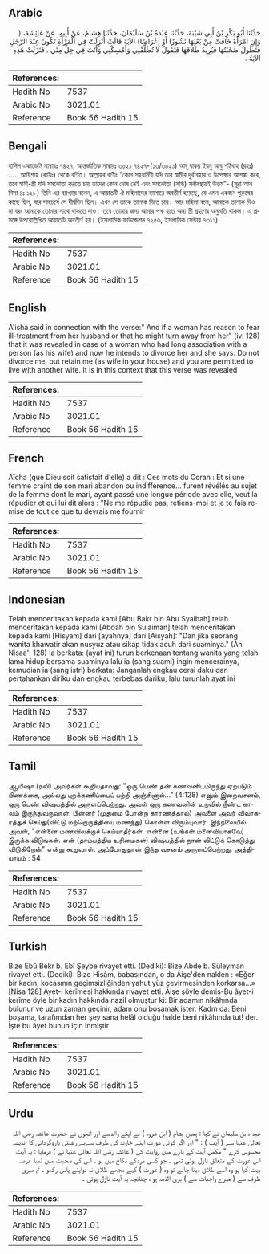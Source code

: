 ## Arabic


<div dir="rtl" lang="ar" style={{fontSize:'larger',backgroundColor:'#f8f9fa',padding:20}}>
حَدَّثَنَا أَبُو بَكْرِ بْنُ أَبِي شَيْبَةَ، حَدَّثَنَا عَبْدَةُ بْنُ سُلَيْمَانَ، حَدَّثَنَا هِشَامٌ، عَنْ أَبِيهِ، عَنْ عَائِشَةَ، ‏(‏ وَإِنِ امْرَأَةٌ خَافَتْ مِنْ بَعْلِهَا نُشُوزًا أَوْ إِعْرَاضًا‏)‏ الآيَةَ قَالَتْ أُنْزِلَتْ فِي الْمَرْأَةِ تَكُونُ عِنْدَ الرَّجُلِ فَتَطُولُ صُحْبَتُهَا فَيُرِيدُ طَلاَقَهَا فَتَقُولُ لاَ تُطَلِّقْنِي وَأَمْسِكْنِي وَأَنْتَ فِي حِلٍّ مِنِّي ‏.‏ فَنَزَلَتْ هَذِهِ الآيَةُ ‏.‏
</div>
<div style={{backgroundColor:'#f8f9fa',padding:20, marginBottom: 10}}><table> <thead> <tr> <th>References:</th> <th></th> </tr> </thead> <tbody><tr><td>Hadith No</td><td>7537</td></tr><tr><td>Arabic No</td><td>3021.01</td></tr><tr><td>Reference</td><td>Book 56 Hadith 15</td></tr></tbody></table></div>

## Bengali


<div dir="ltr" lang="bn" style={{fontSize:'larger',backgroundColor:'#f8f9fa',padding:20}}>
হাদিস একাডেমি নাম্বারঃ ৭৪২৭, আন্তর্জাতিক নাম্বারঃ ৩০২১ ৭৪২৭-(১৩/৩০২১) আবূ বাকর ইবনু আবু শইবাহ্ (রহঃ) ..... আয়িশাহ (রাযিঃ) থেকে বর্ণিত। আল্লাহর বাণীঃ “কোন সহধর্মিণী যদি তার স্বামীর দুর্ব্যবহার ও উপেক্ষার আশঙ্কা করে, তবে স্বামী-স্ত্রী যদি সমঝোতা করতে চায় তাদের কোন দোষ নেই এবং সমঝোতা (সন্ধি) সর্বাবস্থায়ই উত্তম”- (সূরা আন নিসা ৪ঃ ১২৮) তিনি এর ব্যাখ্যায় বলেন, এ আয়াতটি ঐ মহিলাদের ব্যাপারে অবতীর্ণ হয়েছে, যে এমন একজন পুরুষের কাছে ছিল, যার সাহচর্যে সে দীর্ঘদিন ছিল। এখন সে তাকে তালাক দিতে চায়। আর মহিলা বলে, আমাকে তালাক দিও না বরং আমাকে তোমার সাথে থাকতে দাও। তবে তোমার জন্য আমার পক্ষ হতে অন্য স্ত্রী গ্রহণের অনুমতি থাকল। এ প্রসঙ্গে উপরোল্লিখিত আয়াতটি অবতীর্ণ হয়। (ইসলামিক ফাউন্ডেশন ৭২৫৬, ইসলামিক সেন্টার ৭৩১১)
</div>
<div style={{backgroundColor:'#f8f9fa',padding:20, marginBottom: 10}}><table> <thead> <tr> <th>References:</th> <th></th> </tr> </thead> <tbody><tr><td>Hadith No</td><td>7537</td></tr><tr><td>Arabic No</td><td>3021.01</td></tr><tr><td>Reference</td><td>Book 56 Hadith 15</td></tr></tbody></table></div>

## English


<div dir="ltr" lang="en" style={{fontSize:'larger',backgroundColor:'#f8f9fa',padding:20}}>
A'isha said in connection with the verse:" And if a woman has reason to fear ill-treatment from her husband or that he might turn away from her" (iv. 128) that it was revealed in case of a woman who had long association with a person (as his wife) and now he intends to divorce her and she says: Do not divorce me, but retain me (as wife in your house) and you are permitted to live with another wife. It is in this context that this verse was revealed
</div>
<div style={{backgroundColor:'#f8f9fa',padding:20, marginBottom: 10}}><table> <thead> <tr> <th>References:</th> <th></th> </tr> </thead> <tbody><tr><td>Hadith No</td><td>7537</td></tr><tr><td>Arabic No</td><td>3021.01</td></tr><tr><td>Reference</td><td>Book 56 Hadith 15</td></tr></tbody></table></div>

## French


<div dir="ltr" lang="fr" style={{fontSize:'larger',backgroundColor:'#f8f9fa',padding:20}}>
Aïcha (que Dieu soit satisfait d'elle) a dit : Ces mots du Coran : Et si une femme craint de son mari abandon ou indifférence... furent révélés au sujet de la femme dont le mari, ayant passé une longue période avec elle, veut la répudier et qui lui dit alors : "Ne me répudie pas, retiens-moi et je te fais remise de tout ce que tu devrais me fournir
</div>
<div style={{backgroundColor:'#f8f9fa',padding:20, marginBottom: 10}}><table> <thead> <tr> <th>References:</th> <th></th> </tr> </thead> <tbody><tr><td>Hadith No</td><td>7537</td></tr><tr><td>Arabic No</td><td>3021.01</td></tr><tr><td>Reference</td><td>Book 56 Hadith 15</td></tr></tbody></table></div>

## Indonesian


<div dir="ltr" lang="id" style={{fontSize:'larger',backgroundColor:'#f8f9fa',padding:20}}>
Telah menceritakan kepada kami [Abu Bakr bin Abu Syaibah] telah menceritakan kepada kami [Abdah bin Sulaiman] telah menceritakan kepada kami [Hisyam] dari [ayahnya] dari [Aisyah]: "Dan jika seorang wanita khawatir akan nusyuz atau sikap tidak acuh dari suaminya." (An Nisaa': 128) Ia berkata: (ayat ini) turun berkenaan tentang wanita yang telah lama hidup bersama suaminya lalu ia (sang suami) ingin mencerainya, kemudian ia (sang istri) berkata: Janganlah engkau cerai daku dan pertahankan diriku dan engkau terbebas dariku, lalu turunlah ayat ini
</div>
<div style={{backgroundColor:'#f8f9fa',padding:20, marginBottom: 10}}><table> <thead> <tr> <th>References:</th> <th></th> </tr> </thead> <tbody><tr><td>Hadith No</td><td>7537</td></tr><tr><td>Arabic No</td><td>3021.01</td></tr><tr><td>Reference</td><td>Book 56 Hadith 15</td></tr></tbody></table></div>

## Tamil


<div dir="ltr" lang="ta" style={{fontSize:'larger',backgroundColor:'#f8f9fa',padding:20}}>
ஆயிஷா (ரலி) அவர்கள் கூறியதாவது: "ஒரு பெண் தன் கணவனிடமிருந்து ஏற்படும் பிணக்கை, அல்லது புறக்கணிப்பைப் பற்றி அஞ்சினால்..." (4:128) எனும் இறைவசனம், ஒரு பெண் விஷயத்தில் அருளப்பெற்றது. அவள் ஒரு கணவனின் உறவில் நீண்ட காலம் இருந்துவருவாள். பின்னர் (முதுமை போன்ற காரணத்தால்) அவளை அவர் விவாகரத்துச் செய்து(விட்டு மற்றொருத்தியை மணந்து) கொள்ள விரும்புவார். இந்நிலையில் அவள், "என்னை மணவிலக்குச் செய்யாதீர்கள். என்னை (உங்கள் மனைவியாகவே) இருக்க விடுங்கள். என் (தாம்பத்திய உரிமைகள்) விஷயத்தில் நான் விட்டுக் கொடுத்து விடுகிறேன்" என்று கூறுவாள். அப்போதுதான் இந்த வசனம் அருளப்பெற்றது. அத்தியாயம் : 54
</div>
<div style={{backgroundColor:'#f8f9fa',padding:20, marginBottom: 10}}><table> <thead> <tr> <th>References:</th> <th></th> </tr> </thead> <tbody><tr><td>Hadith No</td><td>7537</td></tr><tr><td>Arabic No</td><td>3021.01</td></tr><tr><td>Reference</td><td>Book 56 Hadith 15</td></tr></tbody></table></div>

## Turkish


<div dir="ltr" lang="tr" style={{fontSize:'larger',backgroundColor:'#f8f9fa',padding:20}}>
Bize Ebû Bekr b. Ebî Şeybe rivayet etti. (Dediki): Bize Abde b. Süleyman rivayet etti. (Dediki): Bize Hişâm, babasından, o da Aişe'den naklen : «Eğer bir kadın, kocasının geçimsizliğinden yahut yüz çevirmesinden korkarsa...» [Nisa 128] Ayet-i kerîmesi hakkında rivayet etti. Âişe şöyle demiş-Bu âyet-i kerîme öyle bir kadın hakkında nazil olmuştur ki: Bir adamın nikâhında bulunur ve uzun zaman geçinir, adam onu boşamak ister. Kadm da: Beni boşama, tarafımdan her şey sana helâl olduğu halde beni nikâhında tut! der. İşte bu âyet bunun için inmiştir
</div>
<div style={{backgroundColor:'#f8f9fa',padding:20, marginBottom: 10}}><table> <thead> <tr> <th>References:</th> <th></th> </tr> </thead> <tbody><tr><td>Hadith No</td><td>7537</td></tr><tr><td>Arabic No</td><td>3021.01</td></tr><tr><td>Reference</td><td>Book 56 Hadith 15</td></tr></tbody></table></div>

## Urdu


<div dir="rtl" lang="ur" style={{fontSize:'larger',backgroundColor:'#f8f9fa',padding:20}}>
عبد ہ بن سلیمان نے کہا : ہمیں ہشام ( ابن عروہ ) نے اپنے والدسے اور انھوں نے حضرت عائشہ رضی اللہ تعالیٰ عنہا سے ( آیت ) : " اور اگر کوئی عورت اپنے خاوند کی طرف سےبے رغبتی یاروگردانی کا اندیشہ محسوس کرے " مکمل آیت کے بارے میں روایت کی ( عائشہ رضی اللہ تعالیٰ عنہا نے ) فرمایا : یہ آیت اس عورت کے متعلق نازل ہوئی تھی ۔ جو کسی مردکے نکاح میں ہو ۔ اس کی صحبت میں لمبا عرصہ بیت کیا ہو وہ اسے طلاق دینا چاہے تو وہ ( عورت ) کہے مجھے طلاق نہ دواپنے پاس رکھو ۔ تم میری طرف سے ( میرے واجبات سے ) بری الذمہ ہو ، چنانچہ یہ آیت نازل ہوئی ۔
</div>
<div style={{backgroundColor:'#f8f9fa',padding:20, marginBottom: 10}}><table> <thead> <tr> <th>References:</th> <th></th> </tr> </thead> <tbody><tr><td>Hadith No</td><td>7537</td></tr><tr><td>Arabic No</td><td>3021.01</td></tr><tr><td>Reference</td><td>Book 56 Hadith 15</td></tr></tbody></table></div>